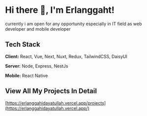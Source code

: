 
# Hi there 👋, I'm Erlanggaht!

currently i am open for any opportunity especially in IT field as web developer and mobile developer


## Tech Stack

**Client:** React, Vue, Next, Nuxt, Redux, TailwindCSS, DaisyUI

**Server:** Node, Express, NestJs

**Mobile:** React Native

## View All My Projects In Detail

  [https://erlanggahidayatullah.vercel.app/projects](https://erlanggahidayatullah.vercel.app/)


